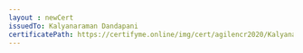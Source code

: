 ```yaml
--- 
layout : newCert 
issuedTo: Kalyanaraman Dandapani 
certificatePath: https://certifyme.online/img/cert/agilencr2020/KalyanaramanDandapani_d356c.png
--- 
```

